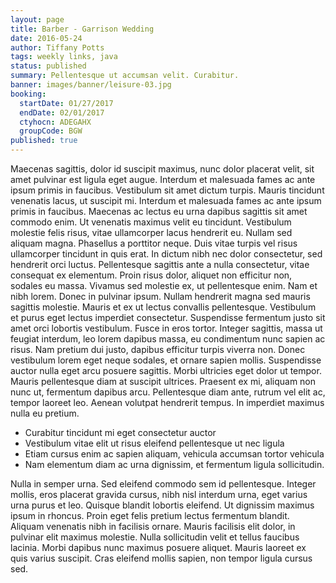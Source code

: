 ```yaml
---
layout: page
title: Barber - Garrison Wedding
date: 2016-05-24
author: Tiffany Potts
tags: weekly links, java
status: published
summary: Pellentesque ut accumsan velit. Curabitur.
banner: images/banner/leisure-03.jpg
booking:
  startDate: 01/27/2017
  endDate: 02/01/2017
  ctyhocn: ADEGAHX
  groupCode: BGW
published: true
---
```

Maecenas sagittis, dolor id suscipit maximus, nunc dolor placerat velit, sit amet pulvinar est ligula eget augue. Interdum et malesuada fames ac ante ipsum primis in faucibus. Vestibulum sit amet dictum turpis. Mauris tincidunt venenatis lacus, ut suscipit mi. Interdum et malesuada fames ac ante ipsum primis in faucibus. Maecenas ac lectus eu urna dapibus sagittis sit amet commodo enim. Ut venenatis maximus velit eu tincidunt. Vestibulum molestie felis risus, vitae ullamcorper lacus hendrerit eu. Nullam sed aliquam magna. Phasellus a porttitor neque. Duis vitae turpis vel risus ullamcorper tincidunt in quis erat. In dictum nibh nec dolor consectetur, sed hendrerit orci luctus. Pellentesque sagittis ante a nulla consectetur, vitae consequat ex elementum. Proin risus dolor, aliquet non efficitur non, sodales eu massa. Vivamus sed molestie ex, ut pellentesque enim. Nam et nibh lorem.
Donec in pulvinar ipsum. Nullam hendrerit magna sed mauris sagittis molestie. Mauris et ex ut lectus convallis pellentesque. Vestibulum et purus eget lectus imperdiet consectetur. Suspendisse fermentum justo sit amet orci lobortis vestibulum. Fusce in eros tortor. Integer sagittis, massa ut feugiat interdum, leo lorem dapibus massa, eu condimentum nunc sapien ac risus. Nam pretium dui justo, dapibus efficitur turpis viverra non. Donec vestibulum lorem eget neque sodales, et ornare sapien mollis. Suspendisse auctor nulla eget arcu posuere sagittis. Morbi ultricies eget dolor ut tempor. Mauris pellentesque diam at suscipit ultrices. Praesent ex mi, aliquam non nunc ut, fermentum dapibus arcu. Pellentesque diam ante, rutrum vel elit ac, tempor laoreet leo. Aenean volutpat hendrerit tempus. In imperdiet maximus nulla eu pretium.

* Curabitur tincidunt mi eget consectetur auctor
* Vestibulum vitae elit ut risus eleifend pellentesque ut nec ligula
* Etiam cursus enim ac sapien aliquam, vehicula accumsan tortor vehicula
* Nam elementum diam ac urna dignissim, et fermentum ligula sollicitudin.

Nulla in semper urna. Sed eleifend commodo sem id pellentesque. Integer mollis, eros placerat gravida cursus, nibh nisl interdum urna, eget varius urna purus et leo. Quisque blandit lobortis eleifend. Ut dignissim maximus ipsum in rhoncus. Proin eget felis pretium lectus fermentum blandit. Aliquam venenatis nibh in facilisis ornare. Mauris facilisis elit dolor, in pulvinar elit maximus molestie. Nulla sollicitudin velit et tellus faucibus lacinia. Morbi dapibus nunc maximus posuere aliquet. Mauris laoreet ex quis varius suscipit. Cras eleifend mollis sapien, non tempor ligula cursus sed.
